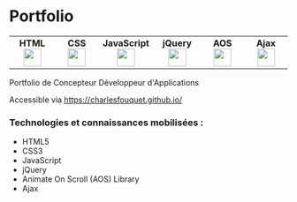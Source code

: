 # Portfolio
<table>
    <tbody>
        <tr valign="top">
            <td width="80px" align="center">
            <span><strong>HTML</strong></span><br>
            <img height="32px" src="https://cdn.jsdelivr.net/gh/devicons/devicon/icons/html5/html5-original.svg">
            </td>
            <td width="80px" align="center">
            <span><strong>CSS</strong></span><br>
            <img height="32px" src="https://cdn.jsdelivr.net/gh/devicons/devicon/icons/css3/css3-original.svg">
            </td>
            <td width="80px" align="center">
            <span><strong>JavaScript</strong></span><br>
            <img height="32px" src="https://cdn.jsdelivr.net/gh/devicons/devicon/icons/javascript/javascript-original.svg">
            </td>
            <td width="80px" align="center">
            <span><strong>jQuery</strong></span><br>
            <img height="32px" src="https://cdn.jsdelivr.net/gh/devicons/devicon/icons/jquery/jquery-original.svg">
            </td>
            <td width="80px" align="center">
            <span><strong>AOS</strong></span><br>
            <img height="32px" src="https://i.imgur.com/Auwzk9Y.png">
            </td>
            <td width="80px" align="center">
            <span><strong>Ajax</strong></span><br>
            <img height="32px" src="http://claytonorobio.com/wp-content/uploads/2019/01/ajaxIcon.png">
            </td>
        </tr>
    </tbody>
</table>

Portfolio de Concepteur Développeur d'Applications

Accessible via https://charlesfouquet.github.io/

<h3>Technologies et connaissances mobilisées :</h3>

- HTML5
- CSS3
- JavaScript
- jQuery
- Animate On Scroll (AOS) Library
- Ajax
